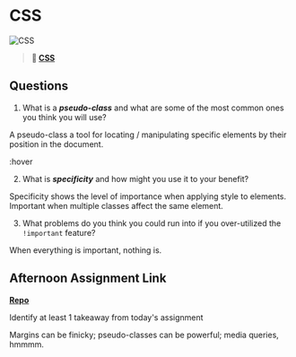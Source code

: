 # CSS

![CSS](https://bcw.blob.core.windows.net/public/cssUnit/1411879719053976)

> **📖 [CSS](https://codeworksacademy.com/fs-student-guide/resources/wk1/03-CSS)**

## Questions

1. What is a ***pseudo-class*** and what are some of the most common ones you think you will use?

A pseudo-class a tool for locating / manipulating specific elements by their position in the document.

:hover

2. What is ***specificity*** and how might you use it to your benefit?

Specificity shows the level of importance when applying style to elements. Important when multiple classes affect the same element.

3. What problems do you think you could run into if you over-utilized the `!important` feature?

When everything is important, nothing is.

## Afternoon Assignment Link

**[Repo](https://github.com/LemonadeGT1/cool_site_001)**

Identify at least 1 takeaway from today's assignment

Margins can be finicky; pseudo-classes can be powerful; media queries, hmmmm.
